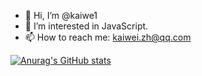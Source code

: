 - 👋 Hi, I’m @kaiwe1
- 👀 I’m interested in JavaScript.
- 📫 How to reach me: kaiwei.zh@qq.com

[![Anurag's GitHub stats](https://github-readme-stats.vercel.app/api?username=kaiwe1)](https://github.com/anuraghazra/github-readme-stats)

<!---
kaiwe1/kaiwe1 is a ✨ special ✨ repository because its `README.md` (this file) appears on your GitHub profile.
You can click the Preview link to take a look at your changes.
--->

